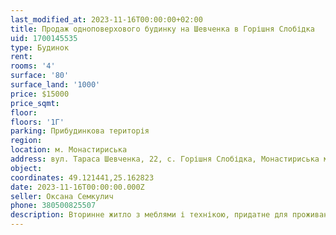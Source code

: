 ```yaml
---
last_modified_at: 2023-11-16T00:00:00+02:00
title: Продаж одноповерхового будинку на Шевченка в Горішня Слобідка
uid: 1700145535
type: Будинок
rent:
rooms: '4'
surface: '80'
surface_land: '1000'
price: $15000
price_sqmt:
floor:
floors: '1Г'
parking: Прибудинкова територія
region:
location: м. Монастириська
address: вул. Тараса Шевченка, 22, с. Горішня Слобідка, Монастириська міська громада
object:
coordinates: 49.121441,25.162823
date: 2023-11-16T00:00:00.000Z
seller: Оксана Семкулич
phone: 380500825507
description: Вторинне житло з меблями і технікою, придатне для проживання
---
```

